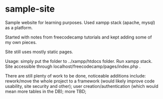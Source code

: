 # sample-site #

Sample website for learning purposes. Used xampp stack (apache, mysql) as a platform. 

Started with notes from freecodecamp tutorials and kept adding some of my own pieces.

Site still uses mostly static pages. 

Usage: simply put the folder to ../xampp/htdocs folder. Run xampp stack. Site accessible through localhost/freecodecamp/pages/index.php .

There are still plenty of work to be done, noticeable additions include: rework/move the whole project to a framework (would likely improve code usability, site security and other); user creation/authentication (which would mean more tables in the DB); more TBD;
